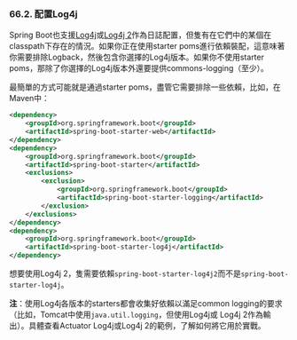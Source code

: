 ### 66.2. 配置Log4j

Spring Boot也支援[Log4j](http://logging.apache.org/log4j/1.2)或[Log4j 2](http://logging.apache.org/log4j/2.x)作為日誌配置，但隻有在它們中的某個在classpath下存在的情況。如果你正在使用starter poms進行依賴裝配，這意味著你需要排除Logback，然後包含你選擇的Log4j版本。如果你不使用starter poms，那除了你選擇的Log4j版本外還要提供commons-logging（至少）。

最簡單的方式可能就是通過starter poms，盡管它需要排除一些依賴，比如，在Maven中：
```xml
<dependency>
    <groupId>org.springframework.boot</groupId>
    <artifactId>spring-boot-starter-web</artifactId>
</dependency>
<dependency>
    <groupId>org.springframework.boot</groupId>
    <artifactId>spring-boot-starter</artifactId>
    <exclusions>
        <exclusion>
            <groupId>org.springframework.boot</groupId>
            <artifactId>spring-boot-starter-logging</artifactId>
        </exclusion>
    </exclusions>
</dependency>
<dependency>
    <groupId>org.springframework.boot</groupId>
    <artifactId>spring-boot-starter-log4j</artifactId>
</dependency>
```
想要使用Log4j 2，隻需要依賴`spring-boot-starter-log4j2`而不是`spring-boot-starter-log4j`。

**注**：使用Log4j各版本的starters都會收集好依賴以滿足common logging的要求（比如，Tomcat中使用`java.util.logging`，但使用Log4j或 Log4j 2作為輸出）。具體查看Actuator Log4j或Log4j 2的範例，了解如何將它用於實戰。
